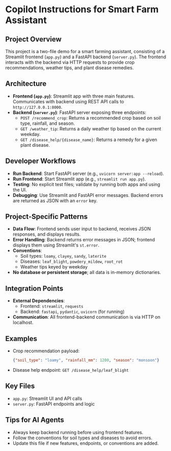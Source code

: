 # Copilot Instructions for Smart Farm Assistant

## Project Overview
This project is a two-file demo for a smart farming assistant, consisting of a Streamlit frontend (`app.py`) and a FastAPI backend (`server.py`). The frontend interacts with the backend via HTTP requests to provide crop recommendations, weather tips, and plant disease remedies.

## Architecture
- **Frontend (`app.py`)**: Streamlit app with three main features. Communicates with backend using REST API calls to `http://127.0.0.1:8000`.
- **Backend (`server.py`)**: FastAPI server exposing three endpoints:
  - `POST /recommend_crop`: Returns a recommended crop based on soil type, rainfall, and season.
  - `GET /weather_tip`: Returns a daily weather tip based on the current weekday.
  - `GET /disease_help/{disease_name}`: Returns a remedy for a given plant disease.

## Developer Workflows
- **Run Backend**: Start FastAPI server (e.g., `uvicorn server:app --reload`).
- **Run Frontend**: Start Streamlit app (e.g., `streamlit run app.py`).
- **Testing**: No explicit test files; validate by running both apps and using the UI.
- **Debugging**: Use Streamlit and FastAPI error messages. Backend errors are returned as JSON with an `error` key.

## Project-Specific Patterns
- **Data Flow**: Frontend sends user input to backend, receives JSON responses, and displays results.
- **Error Handling**: Backend returns error messages in JSON; frontend displays them using Streamlit's `st.error`.
- **Conventions**:
  - Soil types: `loamy`, `clayey`, `sandy`, `laterite`
  - Diseases: `leaf_blight`, `powdery_mildew`, `root_rot`
  - Weather tips keyed by weekday
- **No database or persistent storage**; all data is in-memory dictionaries.

## Integration Points
- **External Dependencies**:
  - Frontend: `streamlit`, `requests`
  - Backend: `fastapi`, `pydantic`, `uvicorn` (for running)
- **Communication**: All frontend-backend communication is via HTTP on localhost.

## Examples
- Crop recommendation payload:
  ```json
  {"soil_type": "loamy", "rainfall_mm": 1200, "season": "monsoon"}
  ```
- Disease help endpoint:
  `GET /disease_help/leaf_blight`

## Key Files
- `app.py`: Streamlit UI and API calls
- `server.py`: FastAPI endpoints and logic

## Tips for AI Agents
- Always keep backend running before using frontend features.
- Follow the conventions for soil types and diseases to avoid errors.
- Update this file if new features, endpoints, or conventions are added.
